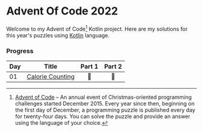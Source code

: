 # Advent Of Code 2022

Welcome to my Advent of Code[^aoc] Kotlin project. Here are my solutions for this year's puzzles using [Kotlin](https://kotlinlang.org) language.

### Progress
| Day | Title                            | Part 1 | Part 2 |
|-----|----------------------------------|:------:|:------:|
| 01  | [Calorie Counting](src/Day01.kt) |   🌟   |   🌟   |

[^aoc]: [Advent of Code](https://adventofcode.com) – An annual event of Christmas-oriented programming challenges started December 2015.
Every year since then, beginning on the first day of December, a programming puzzle is published every day for twenty-four days.
You can solve the puzzle and provide an answer using the language of your choice.
